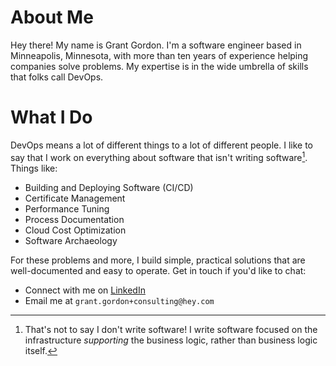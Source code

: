 # About Me

Hey there! My name is Grant Gordon. I'm a software engineer based in Minneapolis, Minnesota, with more than ten years of experience helping companies solve problems. My expertise is in the wide umbrella of skills that folks call DevOps.

# What I Do

DevOps means a lot of different things to a lot of different people. I like to say that I work on everything about software that isn't writing software[^1]. Things like:
 - Building and Deploying Software (CI/CD)
 - Certificate Management
 - Performance Tuning
 - Process Documentation
 - Cloud Cost Optimization
 - Software Archaeology

For these problems and more, I build simple, practical solutions that are well-documented and easy to operate. Get in touch if you'd like to chat: 
  - Connect with me on [LinkedIn](https://www.linkedin.com/in/grant-mattke-gordon/)
  - Email me at `grant.gordon+consulting@hey.com`

[^1]: That's not to say I don't write software! I write software focused on the infrastructure _supporting_ the business logic, rather than business logic itself.


